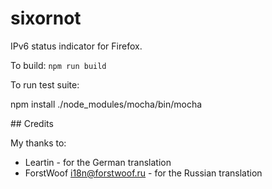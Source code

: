 sixornot
========

IPv6 status indicator for Firefox.


To build: ```npm run build```


To run test suite:

npm install
./node_modules/mocha/bin/mocha


## Credits

My thanks to:

 * Leartin - for the German translation
 * ForstWoof <i18n@forstwoof.ru> - for the Russian translation

